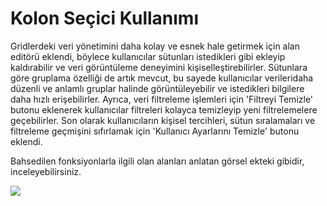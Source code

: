# Kolon Seçici Kullanımı

Gridlerdeki veri yönetimini daha kolay ve esnek hale getirmek için alan editörü eklendi, böylece kullanıcılar sütunları istedikleri gibi ekleyip kaldırabilir ve veri görüntüleme deneyimini kişiselleştirebilirler. Sütunlara göre gruplama özelliği de artık mevcut, bu sayede kullanıcılar verileridaha düzenli ve anlamlı gruplar halinde görüntüleyebilir ve istedikleri bilgilere daha hızlı erişebilirler. Ayrıca, veri filtreleme işlemleri için 'Filtreyi Temizle' butonu eklenerek kullanıcılar filtreleri kolayca temizleyip yeni filtrelemelere geçebilirler. Son olarak kullanıcıların kişisel tercihleri, sütun sıralamaları ve filtreleme geçmişini sıfırlamak için 'Kullanıcı Ayarlarını Temizle' butonu eklendi.

Bahsedilen fonksiyonlarla ilgili olan alanları anlatan görsel ekteki gibidir, inceleyebilirsiniz.

![](https://docsbimser.blob.core.windows.net/imagecontainer/Filtre-4e0f518f-0e9e-4b0d-8cf5-5c55d23a0b04.png)

